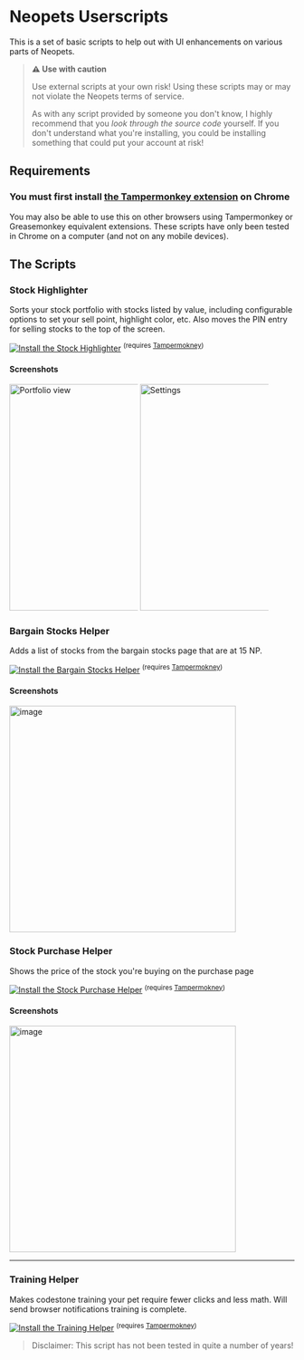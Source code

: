 # Neopets Userscripts
This is a set of basic scripts to help out with UI enhancements on various parts of Neopets. 

> **⚠️ Use with caution**
>
> Use external scripts at your own risk! Using these scripts may or may not violate the Neopets terms of service.
> 
> As with any script provided by someone you don't know, I highly recommend that you *look through the source code* yourself.
> If you don't understand what you're installing, you could be installing something that could put your account at risk!

## Requirements

### You must first install [the Tampermonkey extension](https://chrome.google.com/webstore/detail/tampermonkey/dhdgffkkebhmkfjojejmpbldmpobfkfo) on Chrome

You may also be able to use this on other browsers using Tampermonkey or Greasemonkey equivalent extensions. These scripts have only been tested in Chrome on a computer (and not on any mobile devices).

## The Scripts

### Stock Highlighter
Sorts your stock portfolio with stocks listed by value, including configurable options to set your sell point, highlight color, etc. Also moves the PIN entry for selling stocks to the top of the screen.

[![Install the Stock Highlighter](https://img.shields.io/static/v1?label=&message=Install+Stock+Highlighter&color=2ea44f&style=for-the-badge)](https://github.com/Meerca/Neopets-Userscripts/raw/main/stock-highlighter.user.js)
<sup>(requires [Tampermokney](https://chrome.google.com/webstore/detail/tampermonkey/dhdgffkkebhmkfjojejmpbldmpobfkfo))</sup>

#### Screenshots
<img style="width: 400px; max-width: 45%;" alt="Portfolio view" src="https://user-images.githubusercontent.com/563879/160717689-022387c2-e5ed-42bf-a640-808512d07c41.png"> <img style="width: 400px; max-width: 45%;" alt="Settings" src="https://user-images.githubusercontent.com/563879/160717551-5b7ad85f-b0f0-4df8-ba85-8d73ae5c42f7.png">

### Bargain Stocks Helper
Adds a list of stocks from the bargain stocks page that are at 15 NP.

[![Install the Bargain Stocks Helper](https://img.shields.io/static/v1?label=&message=Install+Bargain+Stocks+Helper&color=2ea44f&style=for-the-badge)](https://github.com/Meerca/Neopets-Userscripts/raw/main/bargain-stocks.user.js)
<sup>(requires [Tampermokney](https://chrome.google.com/webstore/detail/tampermonkey/dhdgffkkebhmkfjojejmpbldmpobfkfo))</sup>

#### Screenshots
<img style="width: 400px; max-width: 100%" alt="image" src="https://user-images.githubusercontent.com/563879/160718002-96c736ed-e011-4f32-ac51-3bd582a5fb98.png">


### Stock Purchase Helper
Shows the price of the stock you're buying on the purchase page

[![Install the Stock Purchase Helper](https://img.shields.io/static/v1?label=&message=Install+Stock+Purchase+Helper&color=2ea44f&style=for-the-badge)](https://github.com/Meerca/Neopets-Userscripts/raw/main/stock-price.user.js)
<sup>(requires [Tampermokney](https://chrome.google.com/webstore/detail/tampermonkey/dhdgffkkebhmkfjojejmpbldmpobfkfo))</sup>

#### Screenshots
<img style="width: 400px; max-width: 100%" alt="image" src="https://user-images.githubusercontent.com/563879/160718071-572e3385-bc8c-455f-bad4-e60e697f826a.png">

---

### Training Helper
Makes codestone training your pet require fewer clicks and less math. Will send browser notifications training is complete.

[![Install the Training Helper](https://img.shields.io/static/v1?label=&message=Install+Training+Helper&color=bbe026&style=for-the-badge)](https://github.com/Meerca/Neopets-Userscripts/raw/main/training-helper.user.js)
<sup>(requires [Tampermokney](https://chrome.google.com/webstore/detail/tampermonkey/dhdgffkkebhmkfjojejmpbldmpobfkfo))</sup>


> Disclaimer: This script has not been tested in quite a number of years!
